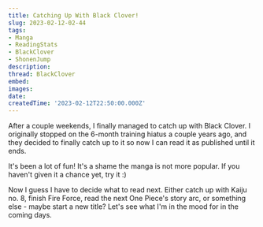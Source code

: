 ```yaml
---
title: Catching Up With Black Clover!
slug: 2023-02-12-02-44
tags:
- Manga
- ReadingStats
- BlackClover
- ShonenJump
description:
thread: BlackClover
embed:
images:
date: 
createdTime: '2023-02-12T22:50:00.000Z'
---
```


After a couple weekends, I finally managed to catch up with Black Clover. I originally stopped on the 6-month training hiatus a couple years ago, and they decided to finally catch up to it so now I can read it as published until it ends.

It's been a lot of fun! It's a shame the manga is not more popular. If you haven't given it a chance yet, try it :) 

Now I guess I have to decide what to read next. Either catch up with Kaiju no. 8, finish Fire Force, read the next One Piece's story arc, or something else - maybe start a new title? Let's see what I'm in the mood for in the coming days.